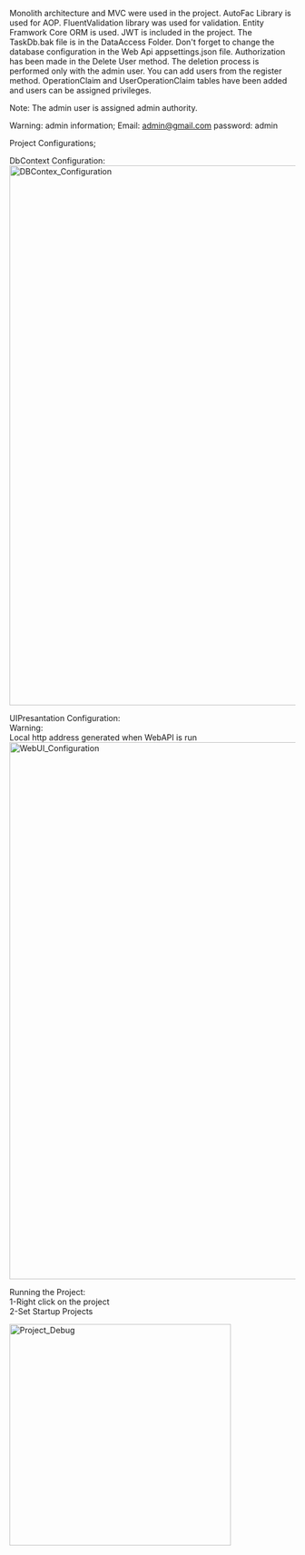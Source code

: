Monolith architecture and MVC were used in the project. 
AutoFac Library is used for AOP. 
FluentValidation library was used for validation. Entity Framwork Core ORM is used. 
JWT is included in the project. 
The TaskDb.bak file is in the DataAccess Folder. 
Don't forget to change the database configuration in the Web Api appsettings.json file. 
Authorization has been made in the Delete User method. The deletion process is performed only with the admin user. You can add users from the register method.
OperationClaim and UserOperationClaim tables have been added and users can be assigned privileges.

Note:
The admin user is assigned admin authority.

Warning:
admin information;
Email: admin@gmail.com
password: admin


Project Configurations;

DbContext Configuration:
<img width="951" alt="DBContex_Configuration" src="https://user-images.githubusercontent.com/72544552/224307654-02828dbf-b034-45da-b37f-c463eb491145.png">

UIPresantation Configuration:
</br>
Warning: 
</br>
Local http address generated when WebAPI is run
<img width="946" alt="WebUI_Configuration" src="https://user-images.githubusercontent.com/72544552/224307937-bdba9f95-5b8f-4131-8fb6-e75d9af08d9a.png">

Running the Project:
</br>
1-Right click on the project </br>
2-Set Startup Projects

<img width="390" alt="Project_Debug" src="https://user-images.githubusercontent.com/72544552/224310406-21c98ffe-6c66-4400-aae6-9cd4d3fd6401.png">
